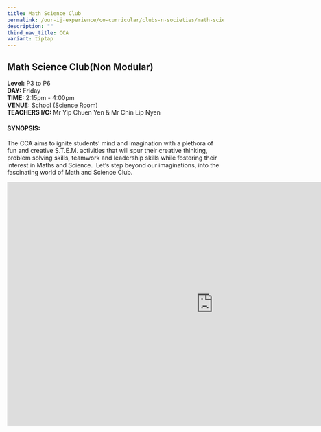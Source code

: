 ```yaml
---
title: Math Science Club
permalink: /our-ij-experience/co-curricular/clubs-n-societies/math-science-club/
description: ""
third_nav_title: CCA
variant: tiptap
---
```

<h2>Math Science Club(Non Modular)</h2>
<p><strong>Level:</strong>&nbsp;P3 to P6
<br><strong>DAY:</strong>&nbsp;Friday
<br><strong>TIME:</strong>&nbsp;2:15pm - 4:00pm
<br><strong>VENUE:</strong>&nbsp;School (Science Room)
<br><strong>TEACHERS I/C:</strong>&nbsp;Mr Yip Chuen Yen &amp; Mr Chin Lip
Nyen</p>
<h4>SYNOPSIS:</h4>
<p>The CCA aims to ignite students’ mind and imagination with a plethora
of fun and creative S.T.E.M. activities that will spur their creative thinking,
problem solving skills, teamwork and leadership skills while fostering
their interest in Maths and Science.&nbsp; Let’s step beyond our imaginations,
into the fascinating world of Math and Science Club.</p>
<div class="iframe-wrapper">
<iframe height="569" width="960" allowfullscreen="true" frameborder="0" src="https://docs.google.com/presentation/d/e/2PACX-1vT-s4E7M3pGY0UuBV3iHweVIw0DIO4f-OUneRtjkIo4nUv5hoOoiq8hw6xrcZe37APBJ9VszyMfCHcp/embed?start=true&amp;loop=false&amp;delayms=5000"></iframe>
</div>
<p></p>